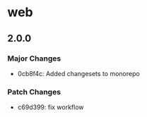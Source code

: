 # web

## 2.0.0

### Major Changes

- 0cb8f4c: Added changesets to monorepo

### Patch Changes

- c69d399: fix workflow
